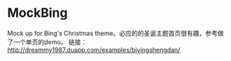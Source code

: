 # MockBing
Mock up for Bing's Christmas theme。必应的的圣诞主题首页很有趣，参考做了一个单页的demo。
链接：http://dreammy1987.duapp.com/examples/biyingshengdan/
